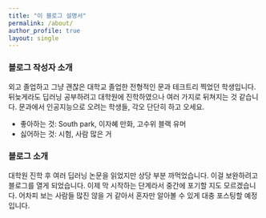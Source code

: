 ```yaml
---
title: "이 블로그 설명서"
permalink: /about/
author_profile: true
layout: single
---
```


### 블로그 작성자 소개 
외고 졸업하고 그냥 괜찮은 대학교 졸업한 전형적인 문과 테크트리 찍었던 학생입니다. 뒤늦게라도 딥러닝 공부하려고 대학원에 진학하였으나 
여러 가지로 뒤쳐지는 것 같습니다. 문과에서 인공지능으로 오려는 학생들, 각오 단단히 하고 오세요. 

* 좋아하는 것: South park, 이자혜 만화, 고수위 블랙 유머 
* 싫어하는 것: 시험, 사람 많은 거


### 블로그 소개
 대학원 진학 후 여러 딥러닝 논문을 읽었지만 상당 부분 까먹었습니다. 이걸 보완하려고 블로그를 열게 되었습니다. 이제 막 시작하는 단계라서 
 중간에 포기할 지도 모르겠습니다. 어차피 보는 사람들 많진 않을 거 같아서 혼자만 알아볼 수 있게 대충 포스팅할 예정입니다. 

